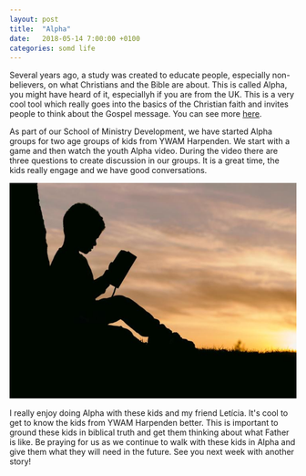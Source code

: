 ```yaml
---
layout: post
title:  "Alpha"
date:   2018-05-14 7:00:00 +0100
categories: somd life
---
```

Several years ago, a study was created to educate people, especially non-believers, on what Christians and the Bible are about. This is called Alpha, you might have heard of it, especiallyh if you are from the UK. This is a very cool tool which really goes into the basics of the Christian faith and invites people to think about the Gospel message. You can see more [here](https://alpha.org/).

As part of our School of Ministry Development, we have started Alpha groups for two age groups of kids from YWAM Harpenden. We start with a game and then watch the youth Alpha video. During the video there are three questions to create discussion in our groups. It is a great time, the kids really engage and we have good conversations.

![Kid reading a BIble](/assets/blog/kid-with-bible.jpg)

I really enjoy doing Alpha with these kids and my friend Letícia. It's cool to get to know the kids from YWAM Harpenden better. This is important to ground these kids in biblical truth and get them thinking about what Father is like. Be praying for us as we continue to walk with these kids in Alpha and give them what they will need in the future. See you next week with another story!
